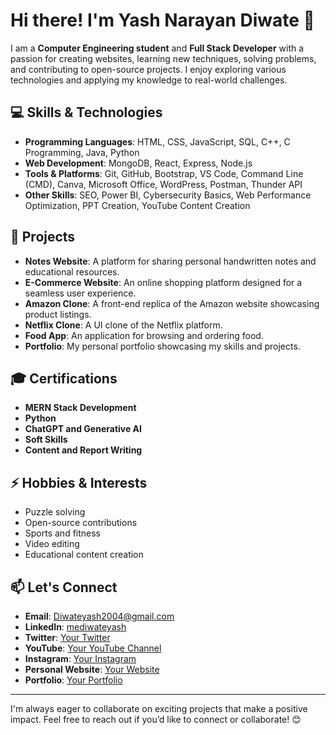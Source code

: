 # Hi there! I'm Yash Narayan Diwate 👋

I am a **Computer Engineering student** and **Full Stack Developer** with a passion for creating websites, learning new techniques, solving problems, and contributing to open-source projects. I enjoy exploring various technologies and applying my knowledge to real-world challenges.

## 💻 Skills & Technologies
- **Programming Languages**: HTML, CSS, JavaScript, SQL, C++, C Programming, Java, Python
- **Web Development**: MongoDB, React, Express, Node.js
- **Tools & Platforms**: Git, GitHub, Bootstrap, VS Code, Command Line (CMD), Canva, Microsoft Office, WordPress, Postman, Thunder API
- **Other Skills**: SEO, Power BI, Cybersecurity Basics, Web Performance Optimization, PPT Creation, YouTube Content Creation

## 🚀 Projects
- **Notes Website**: A platform for sharing personal handwritten notes and educational resources.
- **E-Commerce Website**: An online shopping platform designed for a seamless user experience.
- **Amazon Clone**: A front-end replica of the Amazon website showcasing product listings.
- **Netflix Clone**: A UI clone of the Netflix platform.
- **Food App**: An application for browsing and ordering food.
- **Portfolio**: My personal portfolio showcasing my skills and projects.

## 🎓 Certifications
- **MERN Stack Development**
- **Python**
- **ChatGPT and Generative AI**
- **Soft Skills**
- **Content and Report Writing**

## ⚡ Hobbies & Interests
- Puzzle solving
- Open-source contributions
- Sports and fitness
- Video editing
- Educational content creation

## 📫 Let's Connect
- **Email**: [Diwateyash2004@gmail.com](mailto:diwateyash2004@gmail.com)
- **LinkedIn**: [mediwateyash](https://www.linkedin.com/in/diwateyash2004/)
- **Twitter**: [Your Twitter](https://x.com/imdiwateyash)
- **YouTube**: [Your YouTube Channel](https://www.youtube.com/channel/NotescloudbyDY)
- **Instagram**: [Your Instagram](https://www.instagram.com/im_.diwateyash/)
- **Personal Website**: [Your Website](#)
- **Portfolio**: [Your Portfolio](https://mediwateyash.github.io/portfolio-website/)

---

I'm always eager to collaborate on exciting projects that make a positive impact. Feel free to reach out if you’d like to connect or collaborate! 😊

